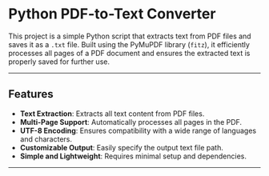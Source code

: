 # Python PDF-to-Text Converter

This project is a simple Python script that extracts text from PDF files and saves it as a `.txt` file. Built using the PyMuPDF library (`fitz`), it efficiently processes all pages of a PDF document and ensures the extracted text is properly saved for further use.

---

## Features

- **Text Extraction**: Extracts all text content from PDF files.
- **Multi-Page Support**: Automatically processes all pages in the PDF.
- **UTF-8 Encoding**: Ensures compatibility with a wide range of languages and characters.
- **Customizable Output**: Easily specify the output text file path.
- **Simple and Lightweight**: Requires minimal setup and dependencies.

---
